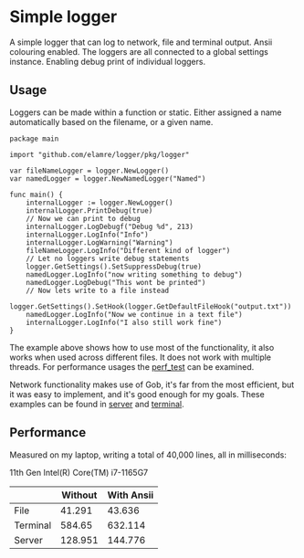 # Simple logger
A simple logger that can log to network, file and terminal output. Ansii colouring enabled. The loggers are all connected to a global settings instance. Enabling debug print of individual loggers. 

## Usage

Loggers can be made within a function or static. Either assigned a name automatically based on the filename, or a given name.

```golang
package main

import "github.com/elamre/logger/pkg/logger"

var fileNameLogger = logger.NewLogger()
var namedLogger = logger.NewNamedLogger("Named")

func main() {
	internalLogger := logger.NewLogger()
	internalLogger.PrintDebug(true)
	// Now we can print to debug
	internalLogger.LogDebugf("Debug %d", 213)
	internalLogger.LogInfo("Info")
	internalLogger.LogWarning("Warning")
	fileNameLogger.LogInfo("Different kind of logger")
	// Let no loggers write debug statements
	logger.GetSettings().SetSuppressDebug(true)
	namedLogger.LogInfo("now writing something to debug")
	namedLogger.LogDebug("This wont be printed")
	// Now lets write to a file instead
	logger.GetSettings().SetHook(logger.GetDefaultFileHook("output.txt"))
	namedLogger.LogInfo("Now we continue in a text file")
	internalLogger.LogInfo("I also still work fine")
}
```
The example above shows how to use most of the functionality, it also works when used across different files. It does not work with multiple threads.
For performance usages the [perf_test](cmd/perf_test/main.go) can be examined. 

Network functionality makes use of Gob, it's far from the most efficient, but it was easy to implement, and it's good enough for my goals.
These examples can be found in [server](cmd/logger_server_test/main.go) and [terminal](cmd/logger_terminal/main.go).

## Performance
Measured on my laptop, writing a total of 40,000 lines, all in milliseconds:

11th Gen Intel(R) Core(TM) i7-1165G7

|          | Without | With Ansii |
|----------|---------|------------|
| File     | 41.291  | 43.636     |
| Terminal | 584.65  | 632.114    |
| Server   | 128.951 | 144.776    |

